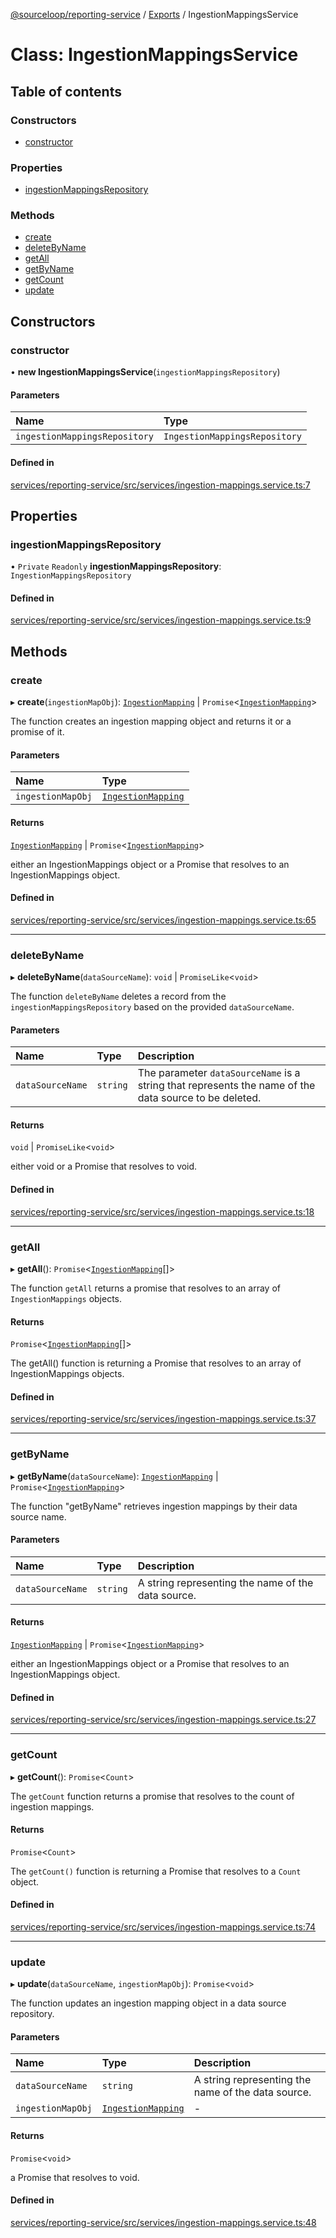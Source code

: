 [@sourceloop/reporting-service](../README.md) / [Exports](../modules.md) / IngestionMappingsService

# Class: IngestionMappingsService

## Table of contents

### Constructors

- [constructor](IngestionMappingsService.md#constructor)

### Properties

- [ingestionMappingsRepository](IngestionMappingsService.md#ingestionmappingsrepository)

### Methods

- [create](IngestionMappingsService.md#create)
- [deleteByName](IngestionMappingsService.md#deletebyname)
- [getAll](IngestionMappingsService.md#getall)
- [getByName](IngestionMappingsService.md#getbyname)
- [getCount](IngestionMappingsService.md#getcount)
- [update](IngestionMappingsService.md#update)

## Constructors

### constructor

• **new IngestionMappingsService**(`ingestionMappingsRepository`)

#### Parameters

| Name | Type |
| :------ | :------ |
| `ingestionMappingsRepository` | `IngestionMappingsRepository` |

#### Defined in

[services/reporting-service/src/services/ingestion-mappings.service.ts:7](https://github.com/sourcefuse/loopback4-microservice-catalog/blob/93a7f917/services/reporting-service/src/services/ingestion-mappings.service.ts#L7)

## Properties

### ingestionMappingsRepository

• `Private` `Readonly` **ingestionMappingsRepository**: `IngestionMappingsRepository`

#### Defined in

[services/reporting-service/src/services/ingestion-mappings.service.ts:9](https://github.com/sourcefuse/loopback4-microservice-catalog/blob/93a7f917/services/reporting-service/src/services/ingestion-mappings.service.ts#L9)

## Methods

### create

▸ **create**(`ingestionMapObj`): [`IngestionMapping`](IngestionMapping.md) \| `Promise`<[`IngestionMapping`](IngestionMapping.md)\>

The function creates an ingestion mapping object and returns it or a promise of it.

#### Parameters

| Name | Type |
| :------ | :------ |
| `ingestionMapObj` | [`IngestionMapping`](IngestionMapping.md) |

#### Returns

[`IngestionMapping`](IngestionMapping.md) \| `Promise`<[`IngestionMapping`](IngestionMapping.md)\>

either an IngestionMappings object or a Promise that resolves to an IngestionMappings
object.

#### Defined in

[services/reporting-service/src/services/ingestion-mappings.service.ts:65](https://github.com/sourcefuse/loopback4-microservice-catalog/blob/93a7f917/services/reporting-service/src/services/ingestion-mappings.service.ts#L65)

___

### deleteByName

▸ **deleteByName**(`dataSourceName`): `void` \| `PromiseLike`<`void`\>

The function `deleteByName` deletes a record from the `ingestionMappingsRepository` based on the
provided `dataSourceName`.

#### Parameters

| Name | Type | Description |
| :------ | :------ | :------ |
| `dataSourceName` | `string` | The parameter `dataSourceName` is a string that represents the name of the data source to be deleted. |

#### Returns

`void` \| `PromiseLike`<`void`\>

either void or a Promise that resolves to void.

#### Defined in

[services/reporting-service/src/services/ingestion-mappings.service.ts:18](https://github.com/sourcefuse/loopback4-microservice-catalog/blob/93a7f917/services/reporting-service/src/services/ingestion-mappings.service.ts#L18)

___

### getAll

▸ **getAll**(): `Promise`<[`IngestionMapping`](IngestionMapping.md)[]\>

The function `getAll` returns a promise that resolves to an array of `IngestionMappings` objects.

#### Returns

`Promise`<[`IngestionMapping`](IngestionMapping.md)[]\>

The getAll() function is returning a Promise that resolves to an array of
IngestionMappings objects.

#### Defined in

[services/reporting-service/src/services/ingestion-mappings.service.ts:37](https://github.com/sourcefuse/loopback4-microservice-catalog/blob/93a7f917/services/reporting-service/src/services/ingestion-mappings.service.ts#L37)

___

### getByName

▸ **getByName**(`dataSourceName`): [`IngestionMapping`](IngestionMapping.md) \| `Promise`<[`IngestionMapping`](IngestionMapping.md)\>

The function "getByName" retrieves ingestion mappings by their data source name.

#### Parameters

| Name | Type | Description |
| :------ | :------ | :------ |
| `dataSourceName` | `string` | A string representing the name of the data source. |

#### Returns

[`IngestionMapping`](IngestionMapping.md) \| `Promise`<[`IngestionMapping`](IngestionMapping.md)\>

either an IngestionMappings object or a Promise that resolves to an IngestionMappings
object.

#### Defined in

[services/reporting-service/src/services/ingestion-mappings.service.ts:27](https://github.com/sourcefuse/loopback4-microservice-catalog/blob/93a7f917/services/reporting-service/src/services/ingestion-mappings.service.ts#L27)

___

### getCount

▸ **getCount**(): `Promise`<`Count`\>

The `getCount` function returns a promise that resolves to the count of ingestion mappings.

#### Returns

`Promise`<`Count`\>

The `getCount()` function is returning a Promise that resolves to a `Count` object.

#### Defined in

[services/reporting-service/src/services/ingestion-mappings.service.ts:74](https://github.com/sourcefuse/loopback4-microservice-catalog/blob/93a7f917/services/reporting-service/src/services/ingestion-mappings.service.ts#L74)

___

### update

▸ **update**(`dataSourceName`, `ingestionMapObj`): `Promise`<`void`\>

The function updates an ingestion mapping object in a data source repository.

#### Parameters

| Name | Type | Description |
| :------ | :------ | :------ |
| `dataSourceName` | `string` | A string representing the name of the data source. |
| `ingestionMapObj` | [`IngestionMapping`](IngestionMapping.md) | - |

#### Returns

`Promise`<`void`\>

a Promise that resolves to void.

#### Defined in

[services/reporting-service/src/services/ingestion-mappings.service.ts:48](https://github.com/sourcefuse/loopback4-microservice-catalog/blob/93a7f917/services/reporting-service/src/services/ingestion-mappings.service.ts#L48)
